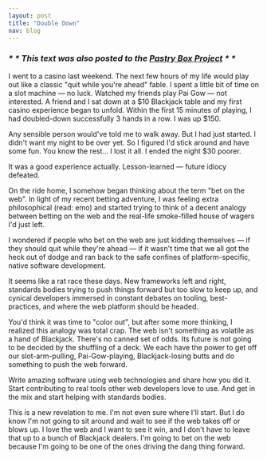 ```yaml
---
layout: post
title: "Double Down"
nav: blog
---
```


### *\* \* This text was also posted to the [Pastry Box Project](https://the-pastry-box-project.net/tyler-benziger/2014-may-20) \* \**

I went to a casino last weekend. The next few hours of my life would play out
like a classic "quit while you're ahead" fable. I spent a little bit of time on
a slot machine &mdash; no luck. Watched my friends play Pai Gow &mdash; not
interested. A friend and I sat down at a $10 Blackjack table and my first
casino experience began to unfold. Within the first 15 minutes of playing, I
had doubled-down successfully 3 hands in a row. I was up $150.

Any sensible person would've told me to walk away. But I had just started. I
didn't want my night to be over yet. So I figured I'd stick around and have
some fun. You know the rest... I lost it all. I ended the night $30 poorer.

It was a good experience actually. Lesson-learned &mdash; future idiocy
defeated.

On the ride home, I somehow began thinking about the term "bet on the web". In
light of my recent betting adventure, I was feeling extra philosophical (read:
emo) and started trying to think of a decent analogy between betting on the web
and the real-life smoke-filled house of wagers I'd just left.

I wondered if people who bet on the web are just kidding themselves &mdash; if
they should quit while they're ahead &mdash; if it wasn't time that we all got
the heck out of dodge and ran back to the safe confines of platform-specific,
native software development.

It seems like a rat race these days. New frameworks left and right, standards
bodies trying to push things forward but too slow to keep up, and cynical
developers immersed in constant debates on tooling, best-practices, and where
the web platform should be headed.

You'd think it was time to "color out", but after some more thinking, I
realized this analogy was total crap. The web isn't something as volatile as a
hand of Blackjack. There's no canned set of odds. Its future is not going to be
decided by the shuffling of a deck. We each have the power to get off our
slot-arm-pulling, Pai-Gow-playing, Blackjack-losing butts and do something to
push the web forward.

Write amazing software using web technologies and share how you did it. Start
contributing to real tools other web developers love to use. And get in the mix
and start helping with standards bodies.

This is a new revelation to me. I'm not even sure where I'll start. But I do
know I'm not going to sit around and wait to see if the web takes off or blows
up. I love the web and I want to see it win, and I don't have to leave that up
to a bunch of Blackjack dealers. I'm going to bet on the web because I'm going
to be one of the ones driving the dang thing forward.
